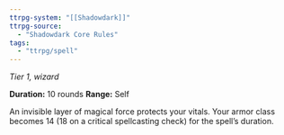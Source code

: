 ```yaml
---
ttrpg-system: "[[Shadowdark]]"
ttrpg-source: 
  - "Shadowdark Core Rules"
tags:
  - "ttrpg/spell"
---
```

*Tier 1, wizard*

**Duration:** 10 rounds
**Range:** Self

An invisible layer of magical force protects your vitals. Your armor class becomes 14 (18 on a critical spellcasting check) for the spell’s duration.
